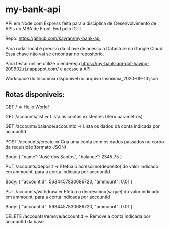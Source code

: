 # my-bank-api
API em Node com Express feita para  a disciplina de Desenvolvimento de APIs no MBA de Front-End pelo IGTI

Repo: https://github.com/kayran/my-bank-api

Para rodar local é preciso da chave de acesso a Datastore na Google Cloud. Essa chave não vai se encontrar no repositório.

Para testar online utilize o endereço https://my-bank-api-dot-having-209902.rj.r.appspot.com/ e acesse a API. 

Workspace do Insomnia disponivel no arquivo Insomnia_2020-09-13.json

## Rotas disponiveis:

GET / => Hello World!

GET /accounts/list => Lista as contas existentes (Sem parametros)

GET /accounts/balance/accountId => Lista os dados da conta indicada por accountId

POST /accounts/create => Cria uma conta com os dados passados no corpo da requisição(formato JSON) 

Body: {
	"name":"José dos Santos",
	"balance": 2345.75
}

PUT /accounts/deposit => Efetua o acréscimo(depósito) do valor indicado em ammount, para a conta indicada por accountId

Body: {
	"accountId": 5634457830686720,
	"ammount": 0.01
}

PUT /accounts/withdraw => Efetua o decréscimo(saque) do valor indicado em ammount, para a conta indicada por accountId

Body: {
	"accountId": 5634457830686720,
	"ammount": 0.01
}

DELETE /accounts/remove/accountId => Remove a conta indicada por accountId da base.